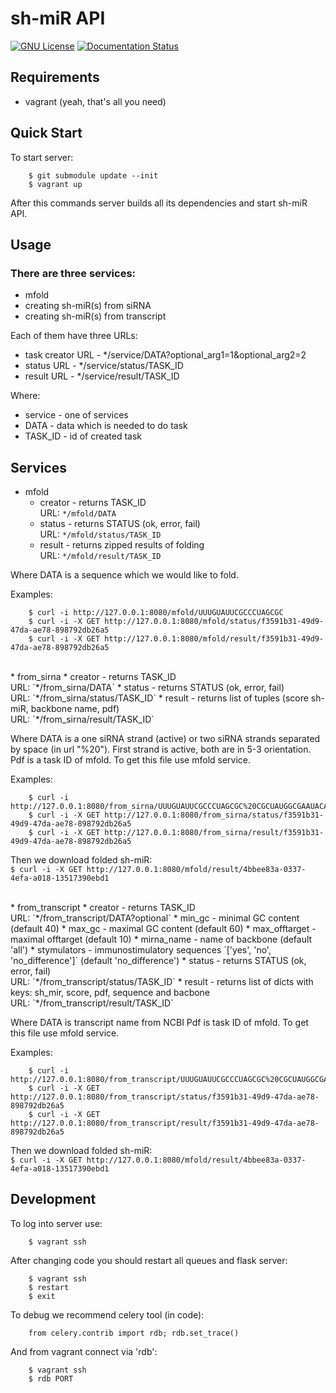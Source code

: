 # sh-miR API #
[![GNU License](http://img.shields.io/badge/license-GNU-blue.svg)](http://www.gnu.org/licenses/gpl.html)
[![Documentation Status](https://readthedocs.org/projects/shmir-api/badge/?version=latest)](https://readthedocs.org/projects/shmir-api/?badge=latest)

## Requirements ##

* vagrant (yeah, that's all you need)



## Quick Start ##

To start server:
```
    $ git submodule update --init
    $ vagrant up
````

After this commands server builds all its dependencies and start sh-miR API.



## Usage ##


### There are three services: ###
* mfold
* creating sh-miR(s) from siRNA
* creating sh-miR(s) from transcript


Each of them have three URLs:
* task creator URL - */service/DATA?optional_arg1=1&optional_arg2=2
* status URL - */service/status/TASK_ID
* result URL - */service/result/TASK_ID


Where:
* service - one of services
* DATA - data which is needed to do task
* TASK_ID - id of created task


## Services ##
* mfold
    * creator - returns TASK_ID <br> URL: `*/mfold/DATA`
    * status - returns STATUS (ok, error, fail) <br> URL: `*/mfold/status/TASK_ID`
    * result - returns zipped results of folding <br> URL: `*/mfold/result/TASK_ID`

Where DATA is a sequence which we would like to fold.

Examples:
```
    $ curl -i http://127.0.0.1:8080/mfold/UUUGUAUUCGCCCUAGCGC
    $ curl -i -X GET http://127.0.0.1:8080/mfold/status/f3591b31-49d9-47da-ae78-898792db26a5
    $ curl -i -X GET http://127.0.0.1:8080/mfold/result/f3591b31-49d9-47da-ae78-898792db26a5
```
<br>
* from_sirna
    * creator - returns TASK_ID <br> URL: `*/from_sirna/DATA`
    * status - returns STATUS (ok, error, fail) <br> URL: `*/from_sirna/status/TASK_ID`
    * result - returns list of tuples (score sh-miR, backbone name, pdf) <br> URL: `*/from_sirna/result/TASK_ID`

Where DATA is a one siRNA strand (active) or two siRNA strands separated by space (in url "%20"). First strand is active, both are in 5-3 orientation.
Pdf is a task ID of mfold. To get this file use mfold service.

Examples:
```
    $ curl -i http://127.0.0.1:8080/from_sirna/UUUGUAUUCGCCCUAGCGC%20CGCUAUGGCGAAUACAAACA
    $ curl -i -X GET http://127.0.0.1:8080/from_sirna/status/f3591b31-49d9-47da-ae78-898792db26a5
    $ curl -i -X GET http://127.0.0.1:8080/from_sirna/result/f3591b31-49d9-47da-ae78-898792db26a5
```
Then we download folded sh-miR: <br>
`$ curl -i -X GET http://127.0.0.1:8080/mfold/result/4bbee83a-0337-4efa-a018-13517390ebd1`

<br>
* from_transcript
    * creator - returns TASK_ID <br> URL: `*/from_transcript/DATA?optional`
        * min_gc - minimal GC content (default 40)
        * max_gc - maximal GC content (default 60)
        * max_offtarget - maximal offtarget (default 10)
        * mirna_name - name of backbone (default 'all')
        * stymulators - immunostimulatory sequences `['yes', 'no', 'no_difference']` (default 'no_difference')
    * status - returns STATUS (ok, error, fail) <br> URL: `*/from_transcript/status/TASK_ID`
    * result - returns list of dicts with keys: sh_mir, score, pdf, sequence and bacbone <br> URL: `*/from_transcript/result/TASK_ID`

Where DATA is transcript name from NCBI
Pdf is task ID of mfold. To get this file use mfold service.

Examples:
```
    $ curl -i http://127.0.0.1:8080/from_transcript/UUUGUAUUCGCCCUAGCGC%20CGCUAUGGCGAAUACAAACA
    $ curl -i -X GET http://127.0.0.1:8080/from_transcript/status/f3591b31-49d9-47da-ae78-898792db26a5
    $ curl -i -X GET http://127.0.0.1:8080/from_transcript/result/f3591b31-49d9-47da-ae78-898792db26a5
```
Then we download folded sh-miR:<br>
    `$ curl -i -X GET http://127.0.0.1:8080/mfold/result/4bbee83a-0337-4efa-a018-13517390ebd1`


## Development ##

To log into server use:
```
    $ vagrant ssh
```

After changing code you should restart all queues and flask server:
```
    $ vagrant ssh
    $ restart
    $ exit
```

To debug we recommend celery tool (in code):
```
    from celery.contrib import rdb; rdb.set_trace()
```

And from vagrant connect via 'rdb':
```
    $ vagrant ssh
    $ rdb PORT
```
